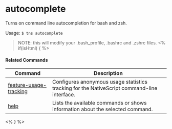 autocomplete
==========

Turns on command line autocompletion for bash and zsh.

Usage:
    `$ tns autocomplete`

> NOTE: this will modify your .bash_profile, .bashrc and .zshrc files.
<% if(isHtml) { %> 

#### Related Commands

Command | Description
----------|----------
[feature-usage-tracking](feature-usage-tracking.html) | Configures anonymous usage statistics tracking for the NativeScript command-line interface.
[help](help.html) | Lists the available commands or shows information about the selected command.
<% } %>